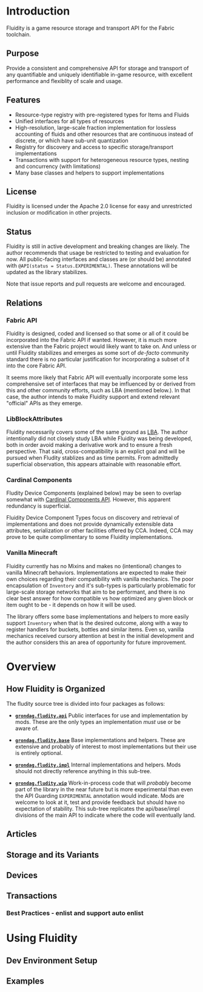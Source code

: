 # Introduction
Fluidity is a game resource storage and transport API for the Fabric toolchain. 

## Purpose
Provide a consistent and comprehensive API for storage and transport of any quantifiable and uniquely identifiable in-game resource, with excellent performance and flexiblity of scale and usage.

## Features
* Resource-type registry with pre-registered types for Items and Fluids
* Unified interfaces for all types of resources
* High-resolution, large-scale fraction implementation for lossless accounting of fluids and other resources that are continuous instead of discrete, or which have sub-unit quantization
* Registry for discovery and access to specific storage/transport implementations
* Transactions with support for heterogeneous resource types, nesting and concurrency (with limitations)
* Many base classes and helpers to support implementations

## License
Fluidity is licensed under the Apache 2.0 license for easy and unrestricted inclusion or modification in other projects.

## Status
Fluidity is still in active development and breaking changes are likely. The author recommends that usage be restricted to testing and evaluation for now.  All public-facing interfaces and classes are (or should be) annotated with `@API(status = Status.EXPERIMENTAL)`.  These annotations will be updated as the library stabilizes.

Note that issue reports and pull requests are welcome and encouraged.

## Relations

### Fabric API
Fluidity is designed, coded and licensed so that some or all of it could be incorporated into the Fabric API if wanted.  However, it is much more extensive than the Fabric project would likely want to take on. And unless or until Fluidity stabilizes and emerges as some sort of <em>de-facto</em> community standard there is no particular justification for incorporating a subset of it into the core Fabric API.

It seems more likely that Fabric API will eventually incorporate some less comprehensive set of interfaces that may be imfluenced by or derived from this and other community efforts, such as LBA (mentioned below.). In that case, the author intends to make Fluidity support and extend relevant "official" APIs as they emerge.

### LibBlockAttributes
Fluidity necessarily covers some of the same ground as [LBA](https://github.com/AlexIIL/LibBlockAttributes).  The author intentionally did not closely study LBA while Fluidity was being developed, both in order avoid making a derivative work and to ensure a fresh perspective.  That said, cross-compatibility is an explict goal and will be pursued when Fludity stablizes and as time permits.  From admittedly superficial observation, this appears attainable with reasonable effort.

### Cardinal Components
Fludity Device Components (explained below) may be seen to overlap somewhat with [Cardinal Components API](https://github.com/NerdHubMC/Cardinal-Components-API). However, this apparent redundancy is superficial.  

Fluidity Device Component Types focus on discovery and retrieval of implementations and does not provide dynamically extensible data attributes, serialization or other facilities offered by CCA.  Indeed, CCA may prove to be quite complimentary to some Fluidity implementations.    

### Vanilla Minecraft
Fluidity currently has no Mixins and makes no (intentional) changes to vanilla Minecraft behaviors.  Implementations are expected to make their own choices regarding their compatibility with vanilla mechanics.  The poor encapsulation of `Inventory` and it's sub-types is particularly problematic for large-scale storage networks that aim to be performant, and there is no clear best answer for how compatible vs how optimized any given block or item ought to be - it depends on how it will be used.

The library offers some base implementations and helpers to more easily support `Inventory` when that is the desired outcome, along with a way to register handlers for buckets, bottles and similar items.  Even so, vanilla mechanics received cursory attention at best in the initial development and the author considers this an area of opportunity for future improvement. 

# Overview

## How Fluidity is Organized
The fludity source tree is divided into four packages as follows:
* [**`grondag.fludity.api`**](https://github.com/grondag/fluidity/tree/master/src/main/java/grondag/fluidity/api)
Public interfaces for use and implementation by mods.  These are the only types an implementation *must* use or be aware of.

* [**`grondag.fludity.base`**](https://github.com/grondag/fluidity/tree/master/src/main/java/grondag/fluidity/base)
Base implementations and helpers.  These are extensive and probably of interest to most implementations but their use is entirely optional.

* [**`grondag.fludity.impl`**](https://github.com/grondag/fluidity/tree/master/src/main/java/grondag/fluidity/impl)
Internal implementations and helpers.  Mods should not directly reference anything in this sub-tree.

* [**`grondag.fludity.wip`**](https://github.com/grondag/fluidity/tree/master/src/main/java/grondag/fluidity/wip)
Work-in-process code that will *probably* become part of the library in the near future but is more experimental than even the API Guarding `EXPERIMENTAL` annotation would indicate.  Mods are welcome to look at it, test and provide feedback but should have no expectation of stability. This sub-tree replicates the api/base/impl divisions of the main API to indicate where the code will eventually land.

## Articles

## Storage and its Variants

## Devices

## Transactions

### Best Practices - enlist and support auto enlist

# Using Fluidity

## Dev Environment Setup

## Examples


